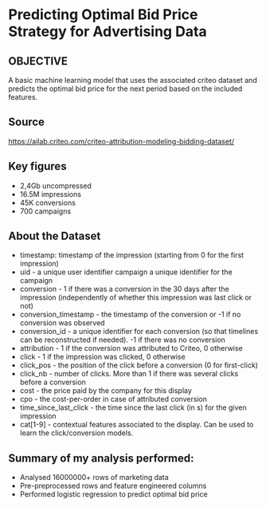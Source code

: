 # Predicting Optimal Bid Price Strategy for Advertising Data

## OBJECTIVE
A basic machine learning model that uses the associated criteo dataset and predicts the optimal bid price for the next period based on the included features.

## Source
https://ailab.criteo.com/criteo-attribution-modeling-bidding-dataset/

## Key figures
* 2,4Gb uncompressed
* 16.5M impressions
* 45K conversions
* 700 campaigns

## About the Dataset
* timestamp: timestamp of the impression (starting from 0 for the first impression)
* uid -  a unique user identifier campaign a unique identifier for the campaign
* conversion - 1 if there was a conversion in the 30 days after the impression (independently of whether this impression was last click or not)
* conversion_timestamp - the timestamp of the conversion or -1 if no conversion was observed
* conversion_id - a unique identifier for each conversion (so that timelines can be reconstructed if needed). -1 if there was no conversion
* attribution - 1 if the conversion was attributed to Criteo, 0 otherwise
* click - 1 if the impression was clicked, 0 otherwise
* click_pos - the position of the click before a conversion (0 for first-click)
* click_nb - number of clicks. More than 1 if there was several clicks before a conversion
* cost - the price paid by the company for this display
* cpo - the cost-per-order in case of attributed conversion 
* time_since_last_click - the time since the last click (in s) for the given impression
* cat[1-9] - contextual features associated to the display. Can be used to learn the click/conversion models.

## Summary of my analysis performed:
* Analysed 16000000+ rows of marketing data
* Pre-preprocessed rows and feature engineered columns
* Performed logistic regression to predict optimal bid price
